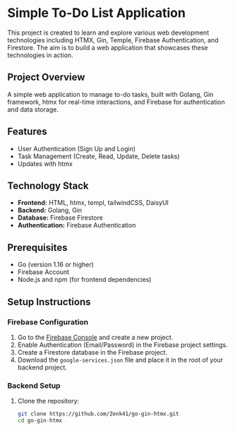# Simple To-Do List Application

This project is created to learn and explore various web development technologies including HTMX, Gin, Temple, Firebase Authentication, and Firestore. The aim is to build a web application that showcases these technologies in action.

## Project Overview

A simple web application to manage to-do tasks, built with Golang, Gin framework, htmx for real-time interactions, and Firebase for authentication and data storage.

## Features

- User Authentication (Sign Up and Login)
- Task Management (Create, Read, Update, Delete tasks)
- Updates with htmx

## Technology Stack

- **Frontend:** HTML, htmx, templ, tailwindCSS, DaisyUI
- **Backend:** Golang, Gin
- **Database:** Firebase Firestore
- **Authentication:** Firebase Authentication

## Prerequisites

- Go (version 1.16 or higher)
- Firebase Account
- Node.js and npm (for frontend dependencies)

## Setup Instructions

### Firebase Configuration

1. Go to the [Firebase Console](https://console.firebase.google.com/) and create a new project.
2. Enable Authentication (Email/Password) in the Firebase project settings.
3. Create a Firestore database in the Firebase project.
4. Download the `google-services.json` file and place it in the root of your backend project.

### Backend Setup

1. Clone the repository:
   ```bash
   git clone https://github.com/Zenk41/go-gin-htmx.git
   cd go-gin-htmx

